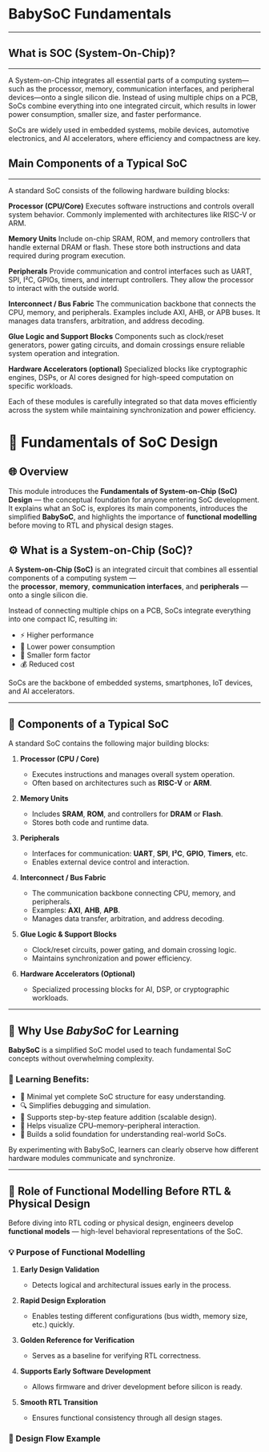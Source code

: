 # BabySoC Fundamentals
------------------------------
## What is SOC (System-On-Chip)?
------------------------------
A System-on-Chip integrates all essential parts of a computing system—such as the processor, memory, communication interfaces, and peripheral devices—onto a single silicon die.
Instead of using multiple chips on a PCB, SoCs combine everything into one integrated circuit,
which results in lower power consumption, smaller size, and faster performance.

SoCs are widely used in embedded systems, mobile devices, automotive electronics, and AI accelerators, where efficiency and compactness are key.

## Main Components of a Typical SoC
--------------------------
A standard SoC consists of the following hardware building blocks:

**<b>Processor (CPU/Core)</b>**
Executes software instructions and controls overall system behavior. Commonly implemented with architectures like RISC-V or ARM.

**<b>Memory Units</b>**
Include on-chip SRAM, ROM, and memory controllers that handle external DRAM or flash. These store both instructions and data required during program execution.

<b>Peripherals</b>
Provide communication and control interfaces such as UART, SPI, I²C, GPIOs, timers, and interrupt controllers. They allow the processor to interact with the outside world.

<b>Interconnect / Bus Fabric</b>
The communication backbone that connects the CPU, memory, and peripherals. Examples include AXI, AHB, or APB buses.
It manages data transfers, arbitration, and address decoding.

<b>Glue Logic and Support Blocks</b>
Components such as clock/reset generators, power gating circuits, and domain crossings ensure reliable system operation and integration.

<b>Hardware Accelerators (optional)</b>
Specialized blocks like cryptographic engines, DSPs, or AI cores designed for high-speed computation on specific workloads.

Each of these modules is carefully integrated so that data moves efficiently across the system while maintaining synchronization and power efficiency.



# 🧠 Fundamentals of SoC Design  
## 🌐 Overview

This module introduces the **Fundamentals of System-on-Chip (SoC) Design** — the conceptual foundation for anyone entering SoC development.  
It explains what an SoC is, explores its main components, introduces the simplified **BabySoC**, and highlights the importance of **functional modelling** before moving to RTL and physical design stages.

## ⚙️ What is a System-on-Chip (SoC)?

A **System-on-Chip (SoC)** is an integrated circuit that combines all essential components of a computing system —  
the **processor**, **memory**, **communication interfaces**, and **peripherals** — onto a single silicon die.

Instead of connecting multiple chips on a PCB, SoCs integrate everything into one compact IC, resulting in:

- ⚡ Higher performance  
- 🔋 Lower power consumption  
- 📏 Smaller form factor  
- 💰 Reduced cost

SoCs are the backbone of embedded systems, smartphones, IoT devices, and AI accelerators.

---

## 🧩 Components of a Typical SoC

A standard SoC contains the following major building blocks:

1. **Processor (CPU / Core)**  
   - Executes instructions and manages overall system operation.  
   - Often based on architectures such as **RISC-V** or **ARM**.

2. **Memory Units**  
   - Includes **SRAM**, **ROM**, and controllers for **DRAM** or **Flash**.  
   - Stores both code and runtime data.

3. **Peripherals**  
   - Interfaces for communication: **UART**, **SPI**, **I²C**, **GPIO**, **Timers**, etc.  
   - Enables external device control and interaction.

4. **Interconnect / Bus Fabric**  
   - The communication backbone connecting CPU, memory, and peripherals.  
   - Examples: **AXI**, **AHB**, **APB**.  
   - Manages data transfer, arbitration, and address decoding.

5. **Glue Logic & Support Blocks**  
   - Clock/reset circuits, power gating, and domain crossing logic.  
   - Maintains synchronization and power efficiency.

6. **Hardware Accelerators (Optional)**  
   - Specialized processing blocks for AI, DSP, or cryptographic workloads.

---

## 👶 Why Use *BabySoC* for Learning

**BabySoC** is a simplified SoC model used to teach fundamental SoC concepts without overwhelming complexity.

### 🎯 Learning Benefits:
- 🧱 Minimal yet complete SoC structure for easy understanding.  
- 🔍 Simplifies debugging and simulation.  
- 🔄 Supports step-by-step feature addition (scalable design).  
- 🧠 Helps visualize CPU–memory–peripheral interaction.  
- 🧩 Builds a solid foundation for understanding real-world SoCs.

By experimenting with BabySoC, learners can clearly observe how different hardware modules communicate and synchronize.

---

## 🧮 Role of Functional Modelling Before RTL & Physical Design

Before diving into RTL coding or physical design, engineers develop **functional models** — high-level behavioral representations of the SoC.

### 💡 Purpose of Functional Modelling

1. **Early Design Validation**  
   - Detects logical and architectural issues early in the process.  

2. **Rapid Design Exploration**  
   - Enables testing different configurations (bus width, memory size, etc.) quickly.  

3. **Golden Reference for Verification**  
   - Serves as a baseline for verifying RTL correctness.  

4. **Supports Early Software Development**  
   - Allows firmware and driver development before silicon is ready.  

5. **Smooth RTL Transition**  
   - Ensures functional consistency through all design stages.

### 🧭 Design Flow Example



